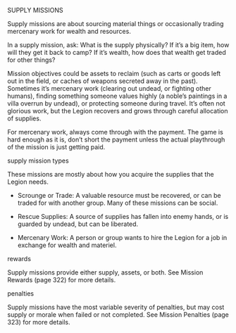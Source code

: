 SUPPLY MISSIONS

Supply missions are about sourcing material things or occasionally trading mercenary work for wealth and resources.

In a supply mission, ask: What is the supply physically? If it’s a big item, how will they get it back to camp? If it’s wealth, how does that wealth get traded for other things?

Mission objectives could be assets to reclaim (such as carts or goods left out in the field, or caches of weapons secreted away in the past). Sometimes it’s mercenary work (clearing out undead, or fighting other humans), finding something someone values highly (a noble’s paintings in a villa overrun by undead), or protecting someone during travel. It’s often not glorious work, but the Legion recovers and grows through careful allocation of supplies.

For mercenary work, always come through with the payment. The game is hard enough as it is, don’t short the payment unless the actual playthrough of the mission is just getting paid.

supply mission types

These missions are mostly about how you acquire the supplies that the Legion needs.

- Scrounge or Trade: A valuable resource must be recovered, or can be traded for with another group. Many of these missions can be social.

- Rescue Supplies: A source of supplies has fallen into enemy hands, or is guarded by undead, but can be liberated.

- Mercenary Work: A person or group wants to hire the Legion for a job in exchange for wealth and materiel.

rewards

Supply missions provide either supply, assets, or both. See Mission Rewards (page 322) for more details.

penalties

Supply missions have the most variable severity of penalties, but may cost supply or morale when failed or not completed. See Mission Penalties (page 323) for more details.
